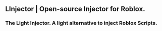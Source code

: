 ## LInjector | Open-source Injector for Roblox.
### The Light Injector. A light alternative to inject Roblox Scripts.

